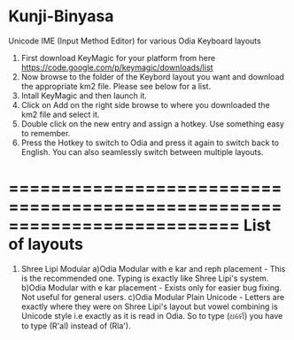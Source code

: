 # Kunji-Binyasa
Unicode IME (Input Method Editor) for various Odia Keyboard layouts

1. First download KeyMagic for your platform from here https://code.google.com/p/keymagic/downloads/list
2. Now browse to the folder of the Keybord layout you want and download the appropriate km2 file. Please see below for a list.
3. Intall KeyMagic and then launch it.
4. Click on Add on the right side browse to where you downloaded the km2 file and select it.
5. Double click on the new entry and assign a hotkey. Use something easy to remember. 
6. Press the Hotkey to switch to Odia and press it again to switch back to English. You can also seamlessly switch between multiple layouts.


==========================================================================
List of layouts
==========================================================================
1. Shree Lipi Modular
  a)Odia Modular with e kar and reph placement - This is the recommended one. Typing is exactly like Shree Lipi's system.
  b)Odia Modular with e kar placement - Exists only for easier bug fixing. Not useful for general users.
  c)Odia Modular Plain Unicode - Letters are exactly where they were on Shree Lipi's layout but vowel combining is Unicode style i.e exactly as it is read in Odia. So to type (ଧର୍ମେ) you have to type (R'al) instead of (Rla').
